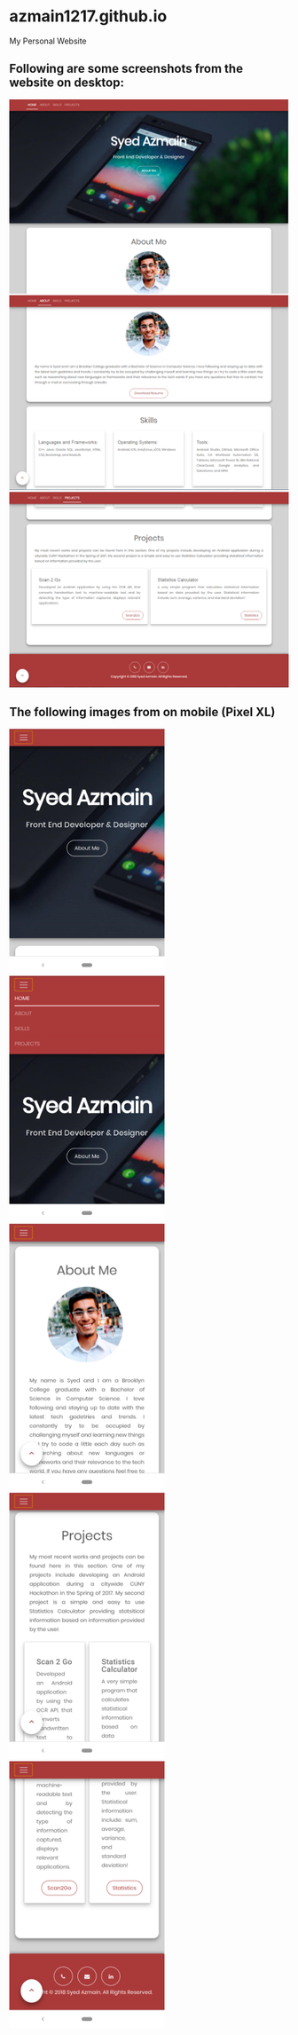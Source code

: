 # azmain1217.github.io
My Personal Website
## Following are some screenshots from the website on desktop:
![](/images/page1.PNG)
![](/images/page2.PNG)
![](/images/page3.PNG)

## The following images from on mobile (Pixel XL)
<img src='/images/mpage1.png' width=280/> <img src='/images/mpage2.png' width=280/> <img src='/images/mpage3.png' width=280/> <img src='/images/mpage4.png' width=280/> <img src='/images/mpage5.png' width=280/>
